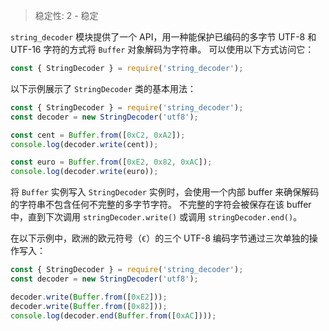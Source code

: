 
<!--introduced_in=v0.10.0-->

> 稳定性: 2 - 稳定

<!-- source_link=lib/string_decoder.js -->

`string_decoder` 模块提供了一个 API，用一种能保护已编码的多字节 UTF-8 和 UTF-16 字符的方式将 `Buffer` 对象解码为字符串。
可以使用以下方式访问它：

```js
const { StringDecoder } = require('string_decoder');
```

以下示例展示了 `StringDecoder` 类的基本用法：

```js
const { StringDecoder } = require('string_decoder');
const decoder = new StringDecoder('utf8');

const cent = Buffer.from([0xC2, 0xA2]);
console.log(decoder.write(cent));

const euro = Buffer.from([0xE2, 0x82, 0xAC]);
console.log(decoder.write(euro));
```

将 `Buffer` 实例写入 `StringDecoder` 实例时，会使用一个内部 buffer 来确保解码的字符串不包含任何不完整的多字节字符。
不完整的字符会被保存在该 buffer 中，直到下次调用 `stringDecoder.write()` 或调用 `stringDecoder.end()`。

在以下示例中，欧洲的欧元符号（`€`）的三个 UTF-8 编码字节通过三次单独的操作写入：

```js
const { StringDecoder } = require('string_decoder');
const decoder = new StringDecoder('utf8');

decoder.write(Buffer.from([0xE2]));
decoder.write(Buffer.from([0x82]));
console.log(decoder.end(Buffer.from([0xAC])));
```


